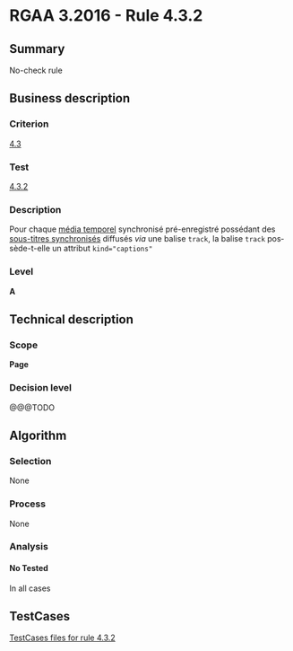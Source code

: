 # RGAA 3.2016 - Rule 4.3.2

## Summary
No-check rule


## Business description

### Criterion
[4.3](http://references.modernisation.gouv.fr/rgaa-accessibilite/2016/criteres.html#crit-4-3)

### Test
[4.3.2](http://references.modernisation.gouv.fr/rgaa-accessibilite/2016/criteres.html#test-4-3-2)

### Description
<div lang="fr">Pour chaque <a href="http://references.modernisation.gouv.fr/rgaa-accessibilite/2016/glossaire.html#mdia-temporel-type-son-vido-et-synchronis">m&#xE9;dia temporel</a> synchronis&#xE9; pr&#xE9;-enregistr&#xE9; poss&#xE9;dant des <a href="http://references.modernisation.gouv.fr/rgaa-accessibilite/2016/glossaire.html#soustitres-synchroniss-objet-multimdia">sous-titres synchronis&#xE9;s</a> diffus&#xE9;s <i>via</i> une balise <code lang="en">track</code>, la balise <code lang="en">track</code> poss&#xE8;de-t-elle un attribut <code lang="en">kind="captions"</code></div>

### Level
**A**


## Technical description

### Scope
**Page**

### Decision level
@@@TODO


## Algorithm

### Selection
None

### Process
None

### Analysis

#### No Tested
In all cases


##  TestCases

[TestCases files for rule 4.3.2](https://github.com/Asqatasun/Asqatasun/tree/develop/rules/rules-rgaa3.2016/src/test/resources/testcases/rgaa32016/Rgaa32016Rule040302/)


